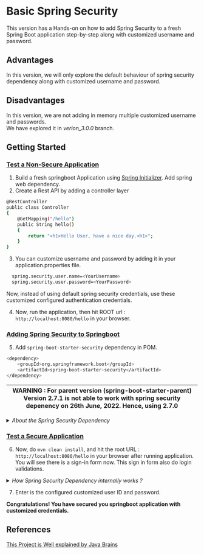 # Basic Spring Security
This version has a Hands-on on how to add Spring Security to a fresh Spring Boot application step-by-step along with customized username and password.

## Advantages 
In this version, we will only explore the default behaviour of spring security dependency along with customized username and password.

## Disadvantages

In this version, we are not adding in memory multiple customized username and passwords.<br>
We have explored it in _verion_3.0.0_ branch.

## Getting Started

### <u>Test a Non-Secure Application</u>
1. Build a fresh springboot Application using [Spring Initializer](https://start.spring.io). Add spring web dependency.
2. Create a Rest API by adding a controller layer 
```bash
@RestController
public class Controller
{
    @GetMapping("/hello")
    public String hello()
    {
        return "<h1>Hello User, have a nice day.<h1>";
    }
}
````
3. You can customize username and password by adding it in your application.properties file. 
```bash
  spring.security.user.name=<YourUsername>
  spring.security.user.password=<YourPassword>
```
Now, instead of using default spring security credentials, use these customized configured authentication credentials.

4. Now, run the application, then hit ROOT url : `http://localhost:8080/hello` in your browser.
### <u> Adding Spring Security to Springboot</u>

5. Add `spring-boot-starter-security` dependency in POM. 
```bash
<dependency>
	<groupId>org.springframework.boot</groupId>
	<artifactId>spring-boot-starter-security</artifactId>
</dependency>
```

| WARNING : For parent version (spring-boot-starter-parent) Version 2.7.1 is not able to work with spring security depenency on 26th June, 2022. Hence, using 2.7.0 |
|----------------------------------------------------------------------------|
<details>
    <summary><I>About the Spring Security Dependency</I></summary>

>This is a starter pack and a maven dependency, which pulls in all the necessary spring security dependecnies and makes them available for you, so that you do not need to download individual dependencies.<br><br>
> **Note :** Now, most of the springboot starter dependency don't have typically effect just after adding it to the class path, you also have 
to add some kind of configuration that goes with it in order to tell springboot that a dependency added, configure it. <br>
However, in spring security, it quite diferent. <br>
Just by adding the dependency in the class path, spring security immediately starts working.
</details>

### <u> Test a Secure Application</u>

6. Now, do `mvn clean install`, and hit the root URL : `http://localhost:8080/hello` in your browser after running application. You will see there is a sign-in form now. This sign in form also do login validations.

<details>
 <summary><I>How Spring Security Dependency internally works ? </I></summary>

> Hi, how just by adding spring security dependency to the class path, it is verifying you and stopping you to access the spring application. How this dependency is able to do so much ? <br>
It is because of the _Filters_.<br><br>
> **Filters** one of those core concepts associated with servlet.Spring boot and spring security all of these build on top of the servlet technologies, so that we do not has to deal with a servlet layer.<br><br>
Think of a web app and you have a bunch of servlets in it which does the work when a user makes a request.
So, when a user makes a request to a URL, there will a particular servlet that will do the functionality and will provide the response for that particular request. So, this is the servlet work.<br><br> 
> **How Filters works ?** <br>
Now, Filters will stand in front of servlet and intercept every request and gives you an opportunity to do something with each requests. You can think it like a cross cutting, pieces of functionality that you can use in may ways like,<br>
> a) to log every request<br>
> b) check if a particular header is there in every request or not<br><br>
> So, while the servlets are mapped to the URLs, filters can be applied to all URLs that intercept all the URLs that may allow or deny any requests.<br>
> Similarly, _spring security_ is just doing a filter and examining all the requests to allow or deny the request as per what it should be doing.

> **Spring Security Default Behaviour**
* Add Mandatory authenications for URLs
* Add login forms
* Handles login error
* Creates a user and sets a default password 

</details>

7. Enter is the configured customized user ID and password.

**Congratulations! You have secured you springboot application with customized credentials.**

## References

[This Project is Well explained by Java Brains](https://www.youtube.com/watch?v=PhG5p_yv0zs&list=PLqq-6Pq4lTTYTEooakHchTGglSvkZAjnE&index=3)